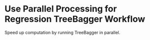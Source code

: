# **Use Parallel Processing for Regression TreeBagger Workflow**

Speed up computation by running TreeBagger in parallel.
